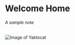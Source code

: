 # Welcome Home
###### A sample note

![Image of Yaktocat](https://octodex.github.com/images/yaktocat.png)